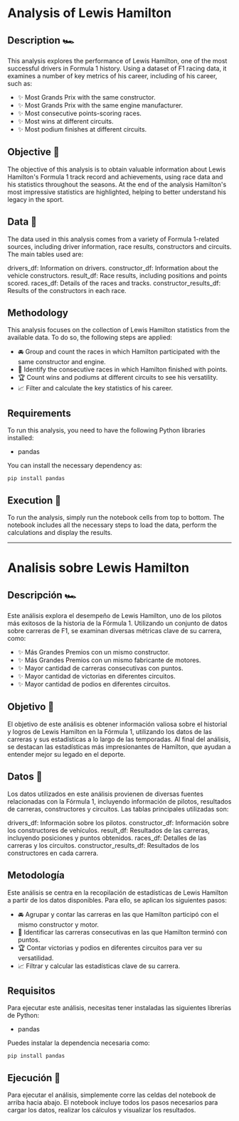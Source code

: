 # Analysis of Lewis Hamilton
## Description 🏎️
This analysis explores the performance of Lewis Hamilton, one of the most successful drivers in Formula 1 history.  Using a dataset of F1 racing data, it examines a number of key metrics of his career, including
of his career, such as:
- ✨ Most Grands Prix with the same constructor.
- ✨ Most Grands Prix with the same engine manufacturer.
- ✨ Most consecutive points-scoring races.
- ✨ Most wins at different circuits.
- ✨ Most podium finishes at different circuits.

## Objective 🎯
The objective of this analysis is to obtain valuable information about Lewis Hamilton's Formula 1 track record and achievements,
using race data and his statistics throughout the seasons. At the end of the analysis
Hamilton's most impressive statistics are highlighted, helping to better understand his legacy in the sport.

## Data 📃
The data used in this analysis comes from a variety of Formula 1-related sources, including driver information, 
race results, constructors and circuits. The main tables used are:

drivers_df: Information on drivers.
constructor_df: Information about the vehicle constructors.
result_df: Race results, including positions and points scored.
races_df: Details of the races and tracks.
constructor_results_df: Results of the constructors in each race.

## Methodology
This analysis focuses on the collection of Lewis Hamilton statistics from the available data. To do so, the following steps are applied:

- 🚘 Group and count the races in which Hamilton participated with the same constructor and engine.
- 🏅 Identify the consecutive races in which Hamilton finished with points.
- 🏆 Count wins and podiums at different circuits to see his versatility.
- 📈 Filter and calculate the key statistics of his career.

## Requirements
To run this analysis, you need to have the following Python libraries installed:
- pandas

You can install the necessary dependency as:

    pip install pandas

## Execution 🚀
To run the analysis, simply run the notebook cells from top to bottom. 
The notebook includes all the necessary steps to load the data, perform the calculations and display the results.

-----------------------------------------------------------------------------------------------------------------------------------------------------------------------------------------------------------------

# Analisis sobre Lewis Hamilton
## Descripción 🏎️
Este análisis explora el desempeño de Lewis Hamilton, uno de los pilotos más exitosos de la historia de la Fórmula 1.  Utilizando un conjunto de datos sobre carreras de F1, se examinan diversas métricas
clave de su carrera, como:
- ✨ Más Grandes Premios con un mismo constructor.
- ✨ Más Grandes Premios con un mismo fabricante de motores.
- ✨ Mayor cantidad de carreras consecutivas con puntos.
- ✨ Mayor cantidad de victorias en diferentes circuitos.
- ✨ Mayor cantidad de podios en diferentes circuitos.

## Objetivo 🎯
El objetivo de este análisis es obtener información valiosa sobre el historial y logros de Lewis Hamilton en la Fórmula 1,
utilizando los datos de las carreras y sus estadísticas a lo largo de las temporadas. Al final del análisis,
se destacan las estadísticas más impresionantes de Hamilton, que ayudan a entender mejor su legado en el deporte.

## Datos 📃
Los datos utilizados en este análisis provienen de diversas fuentes relacionadas con la Fórmula 1, incluyendo información de pilotos, 
resultados de carreras, constructores y circuitos. Las tablas principales utilizadas son:

drivers_df: Información sobre los pilotos.
constructor_df: Información sobre los constructores de vehículos.
result_df: Resultados de las carreras, incluyendo posiciones y puntos obtenidos.
races_df: Detalles de las carreras y los circuitos.
constructor_results_df: Resultados de los constructores en cada carrera.

## Metodología
Este análisis se centra en la recopilación de estadísticas de Lewis Hamilton a partir de los datos disponibles. Para ello, se aplican los siguientes pasos:

- 🚘 Agrupar y contar las carreras en las que Hamilton participó con el mismo constructor y motor.
- 🏅 Identificar las carreras consecutivas en las que Hamilton terminó con puntos.
- 🏆 Contar victorias y podios en diferentes circuitos para ver su versatilidad.
- 📈 Filtrar y calcular las estadísticas clave de su carrera.

## Requisitos
Para ejecutar este análisis, necesitas tener instaladas las siguientes librerías de Python:
- pandas

Puedes instalar la dependencia necesaria como:

    pip install pandas

## Ejecución 🚀
Para ejecutar el análisis, simplemente corre las celdas del notebook de arriba hacia abajo. 
El notebook incluye todos los pasos necesarios para cargar los datos, realizar los cálculos y visualizar los resultados.

